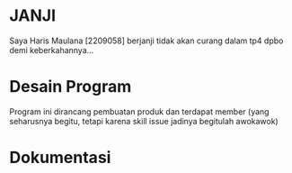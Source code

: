 # JANJI #
Saya Haris Maulana [2209058] berjanji tidak akan curang dalam tp4 dpbo demi keberkahannya...

# Desain Program #
Program ini dirancang pembuatan produk dan terdapat member (yang seharusnya begitu, tetapi karena skill issue jadinya begitulah awokawok)

# Dokumentasi #
